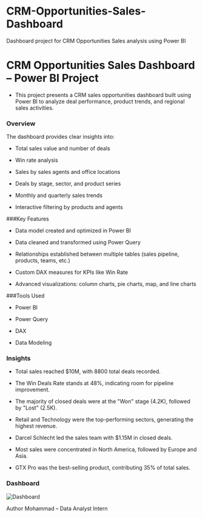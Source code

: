 # CRM-Opportunities-Sales-Dashboard
Dashboard project for CRM Opportunities Sales analysis using Power BI

# CRM Opportunities Sales Dashboard – Power BI Project

- This project presents a CRM sales opportunities dashboard built using Power BI to analyze deal performance, product trends, and regional sales activities.

### Overview

The dashboard provides clear insights into:

- Total sales value and number of deals

- Win rate analysis

- Sales by sales agents and office locations

- Deals by stage, sector, and product series

- Monthly and quarterly sales trends

- Interactive filtering by products and agents

###Key Features

- Data model created and optimized in Power BI

- Data cleaned and transformed using Power Query

- Relationships established between multiple tables (sales pipeline, products, teams, etc.)

- Custom DAX measures for KPIs like Win Rate

- Advanced visualizations: column charts, pie charts, map, and line charts

###Tools Used
- Power BI

- Power Query

- DAX

- Data Modeling

### Insights

- Total sales reached $10M, with 8800 total deals recorded.

- The Win Deals Rate stands at 48%, indicating room for pipeline improvement.

- The majority of closed deals were at the "Won" stage (4.2K), followed by "Lost" (2.5K).

- Retail and Technology were the top-performing sectors, generating the highest revenue.

- Darcel Schlecht led the sales team with $1.15M in closed deals.

- Most sales were concentrated in North America, followed by Europe and Asia.

- GTX Pro was the best-selling product, contributing 35% of total sales.


### Dashboard

![Dashboard]([Dashboard%20Screenshots/Dashboard.PNG](https://github.com/Mohammed263/CRM-Opportunities-Sales-Dashboard/blob/main/Dashboard.PNG))

Author
Mohammad – Data Analyst Intern


